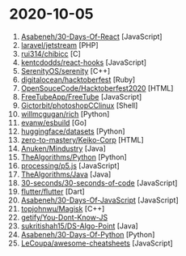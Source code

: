 # 2020-10-05

1. [Asabeneh/30-Days-Of-React](https://github.com/Asabeneh/30-Days-Of-React "30 Days of React challenge is a step by step guide to learn React in 30 days. This challenge needs an intermediate level of HTML, CSS, and JavaScript knowledge. It is recommended to feel good at JavaScript before you start to React. If you are not comfortable with JavaScript check out 30DaysOfJavaScript. This is a continuation of 30 Days Of Java…") [JavaScript]
2. [laravel/jetstream](https://github.com/laravel/jetstream "") [PHP]
3. [rui314/chibicc](https://github.com/rui314/chibicc "A small C compiler") [C]
4. [kentcdodds/react-hooks](https://github.com/kentcdodds/react-hooks "Learn React Hooks! 🎣 ⚛") [JavaScript]
5. [SerenityOS/serenity](https://github.com/SerenityOS/serenity "The Serenity Operating System 🐞") [C++]
6. [digitalocean/hacktoberfest](https://github.com/digitalocean/hacktoberfest "Hacktoberfest - App to manage the annual open source challenge.") [Ruby]
7. [OpenSouceCode/Hacktoberfest2020](https://github.com/OpenSouceCode/Hacktoberfest2020 "Make your first Pull Request and earn a free tee from GitHub!") [HTML]
8. [FreeTubeApp/FreeTube](https://github.com/FreeTubeApp/FreeTube "An Open Source YouTube app for privacy") [JavaScript]
9. [Gictorbit/photoshopCClinux](https://github.com/Gictorbit/photoshopCClinux "an installer for Photoshop CC v19 on Gnu/Linux") [Shell]
10. [willmcgugan/rich](https://github.com/willmcgugan/rich "Rich is a Python library for rich text and beautiful formatting in the terminal.") [Python]
11. [evanw/esbuild](https://github.com/evanw/esbuild "An extremely fast JavaScript bundler and minifier") [Go]
12. [huggingface/datasets](https://github.com/huggingface/datasets "🤗 Fast, efficient, open-access datasets and evaluation metrics for Natural Language Processing and more in PyTorch, TensorFlow, NumPy and Pandas") [Python]
13. [zero-to-mastery/Keiko-Corp](https://github.com/zero-to-mastery/Keiko-Corp "HTML challenge for Hacktoberfest 2020") [HTML]
14. [Anuken/Mindustry](https://github.com/Anuken/Mindustry "A sandbox tower defense game") [Java]
15. [TheAlgorithms/Python](https://github.com/TheAlgorithms/Python "All Algorithms implemented in Python") [Python]
16. [processing/p5.js](https://github.com/processing/p5.js "p5.js is a client-side JS platform that empowers artists, designers, students, and anyone to learn to code and express themselves creatively on the web. It is based on the core principles of Processing. http://twitter.com/p5xjs —") [JavaScript]
17. [TheAlgorithms/Java](https://github.com/TheAlgorithms/Java "All Algorithms implemented in Java") [Java]
18. [30-seconds/30-seconds-of-code](https://github.com/30-seconds/30-seconds-of-code "Short JavaScript code snippets for all your development needs") [JavaScript]
19. [flutter/flutter](https://github.com/flutter/flutter "Flutter makes it easy and fast to build beautiful apps for mobile and beyond.") [Dart]
20. [Asabeneh/30-Days-Of-JavaScript](https://github.com/Asabeneh/30-Days-Of-JavaScript "30 days of JavaScript programming challenge is a step by step guide to learn JavaScript programming language in 30 days") [JavaScript]
21. [topjohnwu/Magisk](https://github.com/topjohnwu/Magisk "The Magic Mask for Android") [C++]
22. [getify/You-Dont-Know-JS](https://github.com/getify/You-Dont-Know-JS "A book series on JavaScript. @YDKJS on twitter.") 
23. [sukritishah15/DS-Algo-Point](https://github.com/sukritishah15/DS-Algo-Point "This repository contains codes for various data structures and algorithms in C, C++, Java, Python, C#, Go, JavaScript, PHP, Kotlin and Scala") [Java]
24. [Asabeneh/30-Days-Of-Python](https://github.com/Asabeneh/30-Days-Of-Python "30 days of Python programming challenge is a step by step guide to learn Python programming language in 30 days.") [Python]
25. [LeCoupa/awesome-cheatsheets](https://github.com/LeCoupa/awesome-cheatsheets "👩‍💻👨‍💻 Awesome cheatsheets for popular programming languages, frameworks and development tools. They include everything you should know in one single file.") [JavaScript]
